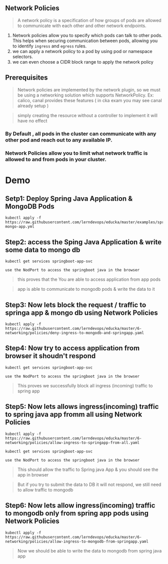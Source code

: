 ## Network Policies 

> A network policy is a specification of how groups of pods are allowed to communicate with each other and other network endpoints.

1.   Network policies allow you to specify which pods can talk to other pods. This helps when securing communication between pods, allowing you to identify `ingress` and `egress` rules. 
2.   we can apply a network policy to a pod by using pod or namespace selectors. 
3.   we can even choose a CIDR block range to apply the network policy

## Prerequisites

> Network policies are implemented by the network plugin, so we must be using a networking solution which supports NetworkPolicy. Ex: calico, canal provides these features ( in cka exam you may see canal already setup )

>  simply creating the resource without a controller to implement it will have no effect 

### By Default , all pods in the cluster can communicate with any other pod and reach out to any available IP.

### Network Policies allow you to limit what network traffic is allowed to and from pods in your cluster.

# Demo

## Setp1: Deploy Spring Java Application & MongoDB Pods 
```
kubectl apply -f https://raw.githubusercontent.com/lerndevops/educka/master/examples/springboot-mongo-app.yml
```

## Step2: access the Sping Java Application & write some data to mongo db

```
kubectl get services springboot-app-svc

use the NodPort to access the springboot java in the browser 
```

> this proves that the You are able to access application from app pods 

> app is able to communicate to mongodb pods & write the data to it

## Step3: Now lets block the request / traffic to springa app & mongo db using Network Policies
```
kubectl apply -f https://raw.githubusercontent.com/lerndevops/educka/master/6-networking/policies/deny-ingress-to-mongodb-and-springapp.yaml
```

## Step4: Now try to access application from browser it shoudn't respond 

```
kubectl get services springboot-app-svc

use the NodPort to access the springboot java in the browser 
```

> This proves we successfully block all ingress (incoming) traffic to spring app 


## Step5: Now lets allows ingress(incoming) traffic to spring java app fromm all using Network Policies 

```
kubectl apply -f https://raw.githubusercontent.com/lerndevops/educka/master/6-networking/policies/allow-ingress-to-springapp-from-all.yaml
```
```
kubectl get services springboot-app-svc

use the NodPort to access the springboot java in the browser
```

> This should allow the traffic to Spring java App & you should see the app in browser 

> But if you try to submit the data to DB it will not respond, we still need to allow traffic to mongodb 

## Step6: Now lets allow ingress(incoming) traffic to mongodb only from spring app pods using Network Policies 

```
kubectl apply -f https://raw.githubusercontent.com/lerndevops/educka/master/6-networking/policies/allow-ingress-to-mongodb-from-springapp.yaml
```

> Now we should be able to write the data to mongodb from spring java app